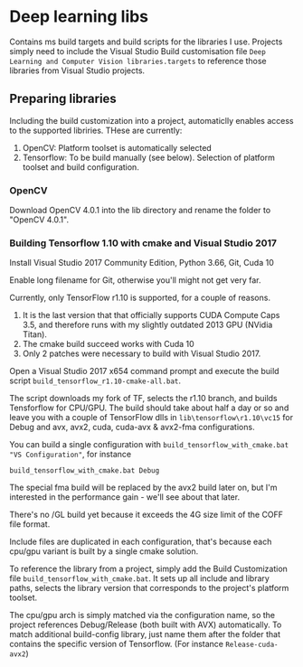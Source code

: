 # Deep learning libs

Contains ms build targets and build scripts for the libraries I use. Projects simply need to include the Visual Studio Build customisation file `Deep Learning and Computer Vision libraries.targets` to reference those libraries from Visual Studio projects.

## Preparing libraries
Including the build customization into a project, automaticlly enables access to the supported libriries. THese are currently:

1. OpenCV: Platform toolset is automatically selected
2. Tensorflow: To be build manually (see below). Selection of platform toolset and build configuration.

### OpenCV
Download OpenCV 4.0.1 into the lib directory and rename the folder to "OpenCV 4.0.1".


### Building Tensorflow 1.10 with cmake and Visual Studio 2017

Install Visual Studio 2017 Community Edition, Python 3.66, Git, Cuda 10

Enable long filename for Git, otherwise you'll might not get very far.

Currently, only TensorFlow r1.10 is supported, for a couple of reasons.

1. It is the last version that that officially supports CUDA Compute Caps 3.5, and therefore runs with my slightly outdated 2013 GPU (NVidia Titan).
2. The cmake build succeed works with Cuda 10
3. Only 2 patches were necessary to build with Visual Studio 2017.

Open a Visual Studio 2017 x654 command prompt and execute the build script `build_tensorflow_r1.10-cmake-all.bat`.

The script downloads my fork of TF, selects the r1.10 branch, and builds Tensforflow for CPU/GPU. The build should take about half a day or so and leave you with a couple of TensorFlow dlls in `lib\tensorflow\r1.10\vc15` for Debug and avx, avx2, cuda, cuda-avx & avx2-fma configurations.

You can build a single configuration with `build_tensorflow_with_cmake.bat "VS Configuration"`, for instance
```
build_tensorflow_with_cmake.bat Debug
```

The special fma build will be replaced by the avx2 build later on, but I'm interested in the performance gain - we'll see about that later.
 
There's no /GL build yet because it exceeds the 4G size limit of the COFF file format.

Include files are duplicated in each configuration, that's because each cpu/gpu variant is built by a single cmake solution.

To reference the library from a project, simply add the Build Customization file `build_tensorflow_with_cmake.bat`. It sets up all include and library paths, selects the library version that corresponds to the project's platform toolset.

The cpu/gpu arch is simply matched via the configuration name, so the project references Debug/Release (both built with AVX) automatically. To match additional build-config library, just name them after the folder that contains the specific version of Tensorflow. (For instance `Release-cuda-avx2`)


